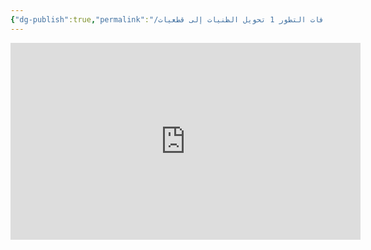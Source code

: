 ```yaml
---
{"dg-publish":true,"permalink":"/مقاطع مرئية/دحض خرافات التطور 1 تحويل الظنيات إلى قطعيات 📺/","tags":["التطور"],"noteIcon":"✨"}
---
```


<iframe width="560" height="315" src="https://www.youtube.com/embed/Uh8WY-xPWqA?si=O7YjdvC6jyhBWpmU" title="YouTube video player" frameborder="0" allow="accelerometer; autoplay; clipboard-write; encrypted-media; gyroscope; picture-in-picture; web-share" referrerpolicy="strict-origin-when-cross-origin" allowfullscreen></iframe>
